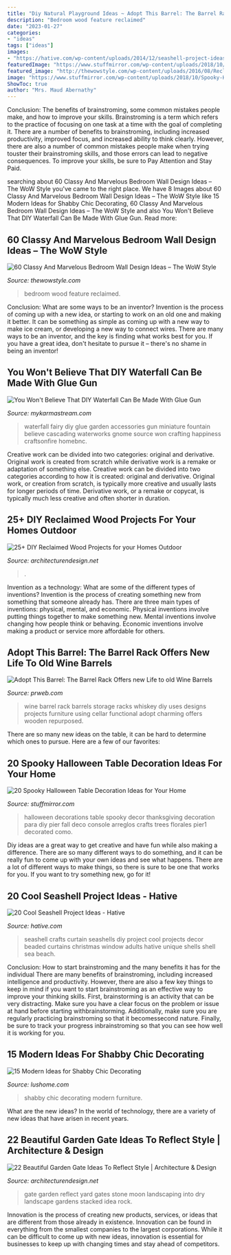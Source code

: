 ```yaml
---
title: "Diy Natural Playground Ideas ~ Adopt This Barrel: The Barrel Rack Offers New Life To Old Wine Barrels"
description: "Bedroom wood feature reclaimed"
date: "2023-01-27"
categories:
- "ideas"
tags: ["ideas"]
images:
- "https://hative.com/wp-content/uploads/2014/12/seashell-project-ideas/2-seashell-curtain.jpg"
featuredImage: "https://www.stuffmirror.com/wp-content/uploads/2018/10/Spooky-Halloween-Table-Decorations24.jpg"
featured_image: "http://thewowstyle.com/wp-content/uploads/2016/08/Reclaimed-Wood-Feature-Wall-Bedroom-1.jpg"
image: "https://www.stuffmirror.com/wp-content/uploads/2018/10/Spooky-Halloween-Table-Decorations24.jpg"
ShowToc: true
author: "Mrs. Maud Abernathy"
---
```



Conclusion: The benefits of brainstroming, some common mistakes people make, and how to improve your skills.
Brainstroming is a term which refers to the practice of focusing on one task at a time with the goal of completing it. There are a number of benefits to brainstroming, including increased productivity, improved focus, and increased ability to think clearly. However, there are also a number of common mistakes people make when trying touster their brainstroming skills, and those errors can lead to negative consequences. To improve your skills, be sure to Pay Attention and Stay Paid.

	

		
searching about 60 Classy And Marvelous Bedroom Wall Design Ideas – The WoW Style you've came to the right place. We have 8 Images about 60 Classy And Marvelous Bedroom Wall Design Ideas – The WoW Style like 15 Modern Ideas for Shabby Chic Decorating, 60 Classy And Marvelous Bedroom Wall Design Ideas – The WoW Style and also You Won&#039;t Believe That DIY Waterfall Can Be Made With Glue Gun. Read more:
		
    
## 60 Classy And Marvelous Bedroom Wall Design Ideas – The WoW Style

<img loading=lazy src="http://thewowstyle.com/wp-content/uploads/2016/08/Reclaimed-Wood-Feature-Wall-Bedroom-1.jpg" onerror="this.onerror=null;this.src='https://tse3.mm.bing.net/th?id=OIP.5EAWIYrYAk93RqvSd-gKvwHaLH&amp;pid=15.1';" alt="60 Classy And Marvelous Bedroom Wall Design Ideas – The WoW Style">

_Source: thewowstyle.com_

>bedroom wood feature reclaimed. 

	

Conclusion: What are some ways to be an inventor?
Invention is the process of coming up with a new idea, or starting to work on an old one and making it better. It can be something as simple as coming up with a new way to make ice cream, or developing a new way to connect wires. There are many ways to be an inventor, and the key is finding what works best for you. If you have a great idea, don't hesitate to pursue it – there's no shame in being an inventor!

    
## You Won&#039;t Believe That DIY Waterfall Can Be Made With Glue Gun

<img loading=lazy src="https://mykarmastream.com/wp-content/uploads/2017/05/hot-glue-fountain-4.jpg" onerror="this.onerror=null;this.src='https://tse1.mm.bing.net/th?id=OIP.H923xTPP4rZbmP_xwHYsNgHaJ4&amp;pid=15.1';" alt="You Won&#039;t Believe That DIY Waterfall Can Be Made With Glue Gun">

_Source: mykarmastream.com_

>waterfall fairy diy glue garden accessories gun miniature fountain believe cascading waterworks gnome source won crafting happiness craftsonfire homebnc. 

	

Creative work can be divided into two categories: original and derivative. Original work is created from scratch while derivative work is a remake or adaptation of something else.
Creative work can be divided into two categories according to how it is created: original and derivative. Original work, or creation from scratch, is typically more creative and usually lasts for longer periods of time. Derivative work, or a remake or copycat, is typically much less creative and often shorter in duration.

    
## 25+ DIY Reclaimed Wood Projects For Your Homes Outdoor

<img loading=lazy src="https://cdn.architecturendesign.net/wp-content/uploads/2015/05/AD-Outdoor-Reclaimed-Wood-Projects-3.jpg" onerror="this.onerror=null;this.src='https://tse2.mm.bing.net/th?id=OIP.sS1N4pABwpqypH7gg60LEwHaJ4&amp;pid=15.1';" alt="25+ DIY Reclaimed Wood Projects for your Homes Outdoor">

_Source: architecturendesign.net_

>. 

	

Invention as a technology: What are some of the different types of inventions?
Invention is the process of creating something new from something that someone already has. There are three main types of inventions: physical, mental, and economic. Physical inventions involve putting things together to make something new. Mental inventions involve changing how people think or behaving. Economic inventions involve making a product or service more affordable for others.

    
## Adopt This Barrel: The Barrel Rack Offers New Life To Old Wine Barrels

<img loading=lazy src="http://ww1.prweb.com/prfiles/2010/11/08/2412554/BarrelRack3stack.jpg" onerror="this.onerror=null;this.src='https://tse3.mm.bing.net/th?id=OIP.x4J0paAtpbAdLLTkR9hObAHaLJ&amp;pid=15.1';" alt="Adopt This Barrel: The Barrel Rack Offers new Life to old Wine Barrels">

_Source: prweb.com_

>wine barrel rack barrels storage racks whiskey diy uses designs projects furniture using cellar functional adopt charming offers wooden repurposed. 

	

There are so many new ideas on the table, it can be hard to determine which ones to pursue. Here are a few of our favorites: 

    
## 20 Spooky Halloween Table Decoration Ideas For Your Home

<img loading=lazy src="https://www.stuffmirror.com/wp-content/uploads/2018/10/Spooky-Halloween-Table-Decorations24.jpg" onerror="this.onerror=null;this.src='https://tse3.mm.bing.net/th?id=OIP.pZXbpzaX277vWfVBr0beVwHaLF&amp;pid=15.1';" alt="20 Spooky Halloween Table Decoration Ideas for Your Home">

_Source: stuffmirror.com_

>halloween decorations table spooky decor thanksgiving decoration para diy pier fall deco console arreglos crafts trees florales pier1 decorated como. 

	

Diy ideas are a great way to get creative and have fun while also making a difference. There are so many different ways to do something, and it can be really fun to come up with your own ideas and see what happens. There are a lot of different ways to make things, so there is sure to be one that works for you. If you want to try something new, go for it!

    
## 20 Cool Seashell Project Ideas - Hative

<img loading=lazy src="https://hative.com/wp-content/uploads/2014/12/seashell-project-ideas/2-seashell-curtain.jpg" onerror="this.onerror=null;this.src='https://tse2.mm.bing.net/th?id=OIP.xdfI5BLaK_x54ORp-xkdjwHaJ4&amp;pid=15.1';" alt="20 Cool Seashell Project Ideas - Hative">

_Source: hative.com_

>seashell crafts curtain seashells diy project cool projects decor beaded curtains christmas window adults hative unique shells shell sea beach. 

	

Conclusion: How to start brainstroming and the many benefits it has for the individual
There are many benefits of brainstroming, including increased intelligence and productivity. However, there are also a few key things to keep in mind if you want to start brainstroming as an effective way to improve your thinking skills. First, brainstorming is an activity that can be very distracting. Make sure you have a clear focus on the problem or issue at hand before starting withbrainstorming. Additionally, make sure you are regularly practicing brainstroming so that it becomessecond nature. Finally, be sure to track your progress inbrainstroming so that you can see how well it is working for you.

    
## 15 Modern Ideas For Shabby Chic Decorating

<img loading=lazy src="https://www.lushome.com/wp-content/uploads/2015/01/shabby-chic-decorating-ideas-8.jpg" onerror="this.onerror=null;this.src='https://tse1.mm.bing.net/th?id=OIP.fdHpH_uEP8IGWXmJ3LRXHwAAAA&amp;pid=15.1';" alt="15 Modern Ideas for Shabby Chic Decorating">

_Source: lushome.com_

>shabby chic decorating modern furniture. 

	

What are the new ideas?
In the world of technology, there are a variety of new ideas that have arisen in recent years.

    
## 22 Beautiful Garden Gate Ideas To Reflect Style | Architecture &amp; Design

<img loading=lazy src="http://cdn.architecturendesign.net/wp-content/uploads/2014/08/garden-gate-12.jpg" onerror="this.onerror=null;this.src='https://tse1.mm.bing.net/th?id=OIP.W8hQ_LGzUJ7DtbTDIOPoAQHaLF&amp;pid=15.1';" alt="22 Beautiful Garden Gate Ideas To Reflect Style | Architecture &amp; Design">

_Source: architecturendesign.net_

>gate garden reflect yard gates stone moon landscaping into dry landscape gardens stacked idea rock. 

	

Innovation is the process of creating new products, services, or ideas that are different from those already in existence. Innovation can be found in everything from the smallest companies to the largest corporations. While it can be difficult to come up with new ideas, innovation is essential for businesses to keep up with changing times and stay ahead of competitors.

